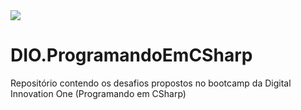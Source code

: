 <img src="https://hermes.digitalinnovation.one/skills/8b11b434-a8b8-42f4-a930-dddc7d0cb43f.png">

# DIO.ProgramandoEmCSharp
Repositório contendo os desafios propostos no bootcamp da Digital Innovation One (Programando em CSharp)

